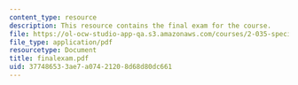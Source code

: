 ```yaml
---
content_type: resource
description: This resource contains the final exam for the course.
file: https://ol-ocw-studio-app-qa.s3.amazonaws.com/courses/2-035-special-topics-in-mathematics-with-applications-linear-algebra-and-the-calculus-of-variations-spring-2007/377486533ae7a07421208d68d80dc661_finalexam.pdf
file_type: application/pdf
resourcetype: Document
title: finalexam.pdf
uid: 37748653-3ae7-a074-2120-8d68d80dc661
---
```

